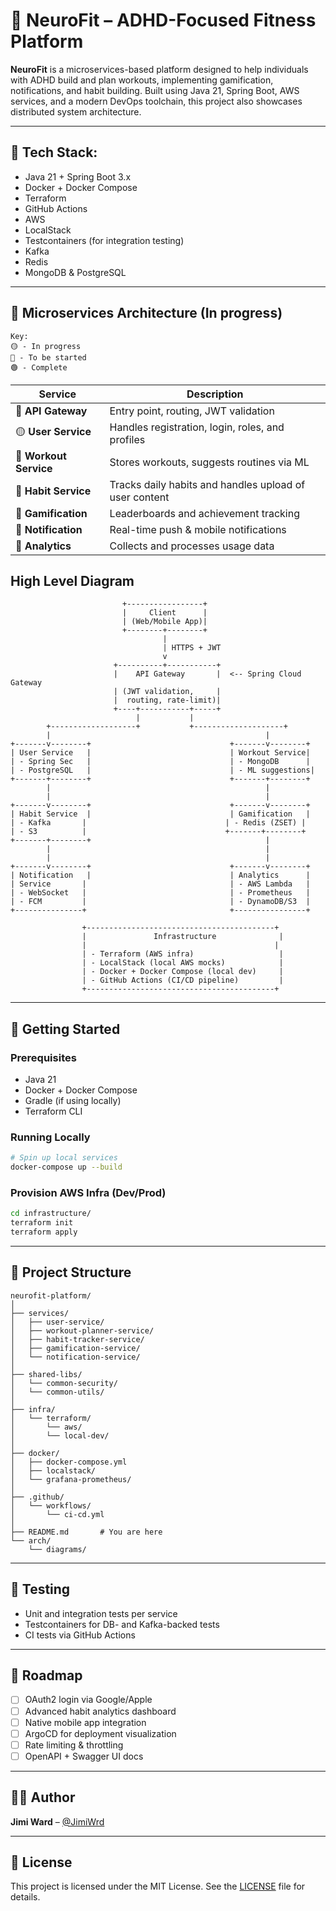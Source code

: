 # 🧠 NeuroFit – ADHD-Focused Fitness Platform

**NeuroFit** is a microservices-based platform designed to help individuals with ADHD build and plan workouts, implementing gamification, notifications, and habit building. 
Built using Java 21, Spring Boot, AWS services, and a modern DevOps toolchain, this project also showcases distributed system architecture.

---

## 🧰 Tech Stack:

- Java 21 + Spring Boot 3.x
- Docker + Docker Compose
- Terraform
- GitHub Actions
- AWS
- LocalStack
- Testcontainers (for integration testing)
- Kafka
- Redis
- MongoDB & PostgreSQL

---

## 🧱 Microservices Architecture (In progress)

```
Key:
🟡 - In progress
🔴 - To be started
🟢 - Complete
```

| Service              | Description |
|----------------------|-------------|
|🔴 **API Gateway**      | Entry point, routing, JWT validation|
|🟡 **User Service**     | Handles registration, login, roles, and profiles|
|🔴 **Workout Service**  | Stores workouts, suggests routines via ML|
|🔴 **Habit Service**    | Tracks daily habits and handles upload of user content|
|🔴 **Gamification**     | Leaderboards and achievement tracking|
|🔴 **Notification**     | Real-time push & mobile notifications|
|🔴 **Analytics**        | Collects and processes usage data |

## High Level Diagram

```
                         +-----------------+
                         |     Client      |
                         | (Web/Mobile App)|
                         +--------+--------+
                                  |
                                  | HTTPS + JWT
                                  v
                       +----------+-----------+
                       |    API Gateway       |  <-- Spring Cloud Gateway
                       | (JWT validation,     |
                       |  routing, rate-limit)|
                       +----+-----------+-----+
                            |           |
        +-------------------+           +--------------------+
        |                                                |
+-------v--------+                               +-------v--------+
| User Service   |                               | Workout Service|
| - Spring Sec   |                               | - MongoDB      |
| - PostgreSQL   |                               | - ML suggestions|
+-------+--------+                               +-------+--------+
        |                                                |
        |                                                |
+-------v--------+                               +-------v--------+
| Habit Service  |                               | Gamification   |
| - Kafka       |                               | - Redis (ZSET) |
| - S3          |                               +-------+--------+
+-------+--------+                                       |
        |                                                |
        |                                                |
+-------v--------+                               +-------v--------+
| Notification   |                               | Analytics      |
| Service       |                                | - AWS Lambda   |
| - WebSocket   |                                | - Prometheus   |
| - FCM         |                                | - DynamoDB/S3  |
+---------------+                                +----------------+

                +------------------------------------------+
                |               Infrastructure              |
                |                                          |
                | - Terraform (AWS infra)                   |
                | - LocalStack (local AWS mocks)            |
                | - Docker + Docker Compose (local dev)     |
                | - GitHub Actions (CI/CD pipeline)         |
                +------------------------------------------+

```

---

## 🚀 Getting Started

### Prerequisites
- Java 21
- Docker + Docker Compose
- Gradle (if using locally)
- Terraform CLI

### Running Locally
```bash
# Spin up local services
docker-compose up --build
````

### Provision AWS Infra (Dev/Prod)

```bash
cd infrastructure/
terraform init
terraform apply
```

---

## 📂 Project Structure

```plaintext
neurofit-platform/
│
├── services/
│   ├── user-service/
│   ├── workout-planner-service/
│   ├── habit-tracker-service/
│   ├── gamification-service/
│   └── notification-service/
│
├── shared-libs/
│   └── common-security/
│   └── common-utils/
│
├── infra/
│   └── terraform/
│       └── aws/
│       └── local-dev/
│
├── docker/
│   ├── docker-compose.yml
│   ├── localstack/
│   └── grafana-prometheus/
│
├── .github/
│   └── workflows/
│       └── ci-cd.yml
│
├── README.md       # You are here
└── arch/
    └── diagrams/

```

---

## 🧪 Testing

* Unit and integration tests per service
* Testcontainers for DB- and Kafka-backed tests
* CI tests via GitHub Actions

---

## 🧭 Roadmap

* [ ] OAuth2 login via Google/Apple
* [ ] Advanced habit analytics dashboard
* [ ] Native mobile app integration
* [ ] ArgoCD for deployment visualization
* [ ] Rate limiting & throttling
* [ ] OpenAPI + Swagger UI docs

---

## 🧑‍💻 Author

**Jimi Ward** – [@JimiWrd](https://github.com/JimiWrd)

---

## 📝 License

This project is licensed under the MIT License. See the [LICENSE](./LICENSE) file for details.
